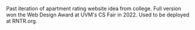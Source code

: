 Past iteration of apartment rating website idea from college. Full version won the Web Design Award at UVM's CS Fair in 2022. Used to be deployed at RNTR.org.
